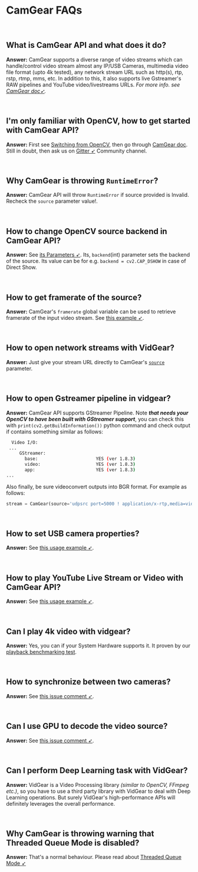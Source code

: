 <!--
===============================================
vidgear library source-code is deployed under the Apache 2.0 License:

Copyright (c) 2019-2020 Abhishek Thakur(@abhiTronix) <abhi.una12@gmail.com>

Licensed under the Apache License, Version 2.0 (the "License");
you may not use this file except in compliance with the License.
You may obtain a copy of the License at

   http://www.apache.org/licenses/LICENSE-2.0

Unless required by applicable law or agreed to in writing, software
distributed under the License is distributed on an "AS IS" BASIS,
WITHOUT WARRANTIES OR CONDITIONS OF ANY KIND, either express or implied.
See the License for the specific language governing permissions and
limitations under the License.
===============================================
-->

# CamGear FAQs

&nbsp;

## What is CamGear API and what does it do?

**Answer:** CamGear supports a diverse range of video streams which can handle/control video stream almost any IP/USB Cameras, multimedia video file format (upto 4k tested), any network stream URL such as http(s), rtp, rstp, rtmp, mms, etc. In addition to this, it also supports live Gstreamer's RAW pipelines and YouTube video/livestreams URLs. _For more info. see [CamGear doc➶](../../gears/camgear/overview/)._

&nbsp;

## I'm only familiar with OpenCV, how to get started with CamGear API?

**Answer:** First see [Switching from OpenCV](../../switch_from_cv/#switching-videocapture-apis), then go through [CamGear doc](../../gears/camgear/overview/). Still in doubt, then ask us on [Gitter ➶](https://gitter.im/vidgear/community) Community channel.

&nbsp;

## Why CamGear is throwing `RuntimeError`?

**Answer:** CamGear API will throw `RuntimeError` if source provided is Invalid. Recheck the `source` parameter value!.

&nbsp;

## How to change OpenCV source backend in CamGear API?

**Answer:** See [its Parameters ➶](../../gears/camgear/params/). Its, `backend`(int) parameter sets the backend of the source. Its value can be for e.g. `backend = cv2.CAP_DSHOW` in case of Direct Show.

&nbsp;

## How to get framerate of the source?

**Answer:** CamGear's `framerate` global variable can be used to retrieve framerate of the input video stream.  See [this example ➶](../../gears/writegear/compression/usage/#using-compression-mode-with-controlled-framerate).

&nbsp;

## How to open network streams with VidGear?

**Answer:** Just give your stream URL directly to CamGear's [`source`](../../gears/camgear/params/#source) parameter.

&nbsp;

## How to open Gstreamer pipeline in vidgear?

**Answer:** CamGear API supports GStreamer Pipeline. Note ***that needs your OpenCV to have been built with GStreamer support***, you can check this with `print(cv2.getBuildInformation())` python command and check output if contains something similar as follows:

 ```bash
   Video I/O:
  ...
      GStreamer:                   
        base:                      YES (ver 1.8.3)
        video:                     YES (ver 1.8.3)
        app:                       YES (ver 1.8.3)
 ...
 ```

Also finally, be sure videoconvert outputs into BGR format. For example as follows:

```python
stream = CamGear(source='udpsrc port=5000 ! application/x-rtp,media=video,payload=96,clock-rate=90000,encoding-name=H264, ! rtph264depay ! decodebin ! videoconvert ! video/x-raw, format=BGR ! appsink').start()
```

&nbsp;

## How to set USB camera properties?

**Answer:** See [this usage example ➶](../../gears/camgear/usage/#using-camgear-with-variable-camera-properties).

&nbsp;

## How to play YouTube Live Stream or Video with CamGear API?

**Answer:** See [this usage example ➶](../../gears/camgear/usage/#using-camgear-with-youtube-videos).

&nbsp;

## Can I play 4k video with vidgear?

**Answer:** Yes, you can if your System Hardware supports it. It proven by our [playback benchmarking test](https://github.com/abhiTronix/vidgear/blob/master/vidgear/tests/benchmark_tests/test_benchmark_playback.py).

&nbsp;

## How to synchronize between two cameras?

**Answer:** See [this issue comment ➶](https://github.com/abhiTronix/vidgear/issues/1#issuecomment-473943037).

&nbsp;

## Can I use GPU to decode the video source?

**Answer:** See [this issue comment ➶](https://github.com/abhiTronix/vidgear/issues/69#issuecomment-551112764).

&nbsp;

## Can I perform Deep Learning task with VidGear?

**Answer:** VidGear is a Video Processing library _(similar to OpenCV, FFmpeg etc.)_, so you have to use a third party library with VidGear to deal with Deep Learning operations. But surely VidGear's  high-performance APIs will definitely leverages the overall performance.

&nbsp;

## Why CamGear is throwing warning that Threaded Queue Mode is disabled?

**Answer:** That's a normal behaviour. Please read about [Threaded Queue Mode ➶](../../bonus/TQM/)

&nbsp;